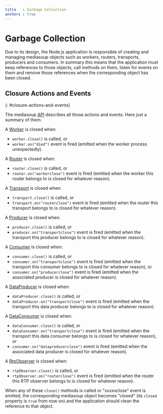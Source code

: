 ```yaml
---
title   : Garbage Collection
anchors : true
---
```



# Garbage Collection

Due to its design, the Node.js application is responsible of creating and managing mediasoup objects such as workers, routers, transports, producers and consumers. In summary this means that the application must keep references to those objects, call methods on them, listen for events on them and remove those references when the corresponding object has been closed.


## Closure Actions and Events
{: #closure-actions-and-events}

The mediasoup [API](/documentation/v3/mediasoup/api/) describes all those actions and events. Here just a summary of them.

A [Worker](/documentation/v3/mediasoup/api/#Worker) is closed when:

* `worker.close()` is called, or
* `worker.on("died")` event is fired (emitted when the worker process unexpectedly).

A [Router](/documentation/v3/mediasoup/api/#Router) is closed when:

* `router.close()` is called, or
* `router.on("workerclose")` event is fired (emitted when the worker this router belongs to is closed for whatever reason).

A [Transport](/documentation/v3/mediasoup/api/#Transport) is closed when:

* `transport.close()` is called, or
* `transport.on("routerclose")` event is fired (emitted when the router this transport belongs to is closed for whatever reason). 

A [Producer](/documentation/v3/mediasoup/api/#Producer) is closed when:

* `producer.close()` is called, or
* `producer.on("transportclose")` event is fired (emitted when the transport this producer belongs to is closed for whatever reason).

A [Consumer](/documentation/v3/mediasoup/api/#Consumer) is closed when:

* `consumer.close()` is called, or
* `consumer.on("transportclose")` event is fired (emitted when the transport this consumer belongs to is closed for whatever reason), or
* `consumer.on("producerclose")` event is fired (emitted when the associated producer is closed for whatever reason).

A [DataProducer](/documentation/v3/mediasoup/api/#DataProducer) is closed when:

* `dataProducer.close()` is called, or
* `dataProducer.on("transportclose")` event is fired (emitted when the transport this data producer belongs to is closed for whatever reason).

A [DataConsumer](/documentation/v3/mediasoup/api/#DataConsumer) is closed when:

* `dataConsumer.close()` is called, or
* `dataConsumer.on("transportclose")` event is fired (emitted when the transport this data consumer belongs to is closed for whatever reason), or
* `consumer.on("dataproducerclose")` event is fired (emitted when the associated data producer is closed for whatever reason).

A [RtpObserver](/documentation/v3/mediasoup/api/#RtpObserver) is closed when:

* `rtpObserver.close()` is called, or
* `rtpObserver.on("routerclose")` event is fired (emitted when the router this RTP observer belongs to is closed for whatever reason).

When any of these `close()` methods is called or "xxxxxclose" event is emitted, the corresponding mediasoup object becomes "closed" (its `closed` property is `true` from now on) and the application should clean the reference to that object.
